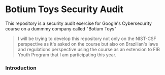 # Botium Toys Security Audit
This repository is a security audit exercise for Google's Cybersecurity course on a dummmy company called "Botium Toys"

> I will be trying to develop this repository not only on the NIST-CSF perspective as it's asked on the course but also on Brazilian's laws and regulations perspective using the course as an extension to FIB Youth Program that I am participating this year.

### Introduction
